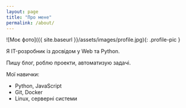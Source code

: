 ```yaml
---
layout: page
title: "Про мене"
permalink: /about/
---
```


![Моє фото]({{ site.baseurl }}/assets/images/profile.jpg){: .profile-pic }

Я IT-розробник із досвідом у Web та Python.  

Пишу блог, роблю проекти, автоматизую задачі.  

Мої навички:  
- Python, JavaScript  
- Git, Docker  
- Linux, серверні системи